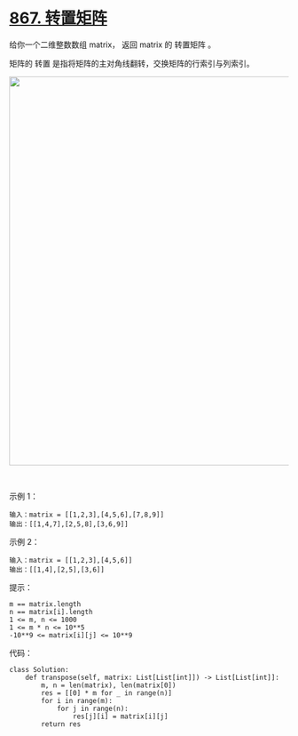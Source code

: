 # [867. 转置矩阵](https://leetcode.cn/problems/transpose-matrix/)

给你一个二维整数数组 matrix， 返回 matrix 的 转置矩阵 。

矩阵的 转置 是指将矩阵的主对角线翻转，交换矩阵的行索引与列索引。

<img src="https://assets.leetcode.com/uploads/2021/02/10/hint_transpose.png" width="700" />

 

示例 1：
```
输入：matrix = [[1,2,3],[4,5,6],[7,8,9]]
输出：[[1,4,7],[2,5,8],[3,6,9]]
```
示例 2：
```
输入：matrix = [[1,2,3],[4,5,6]]
输出：[[1,4],[2,5],[3,6]]
```

提示：
```
m == matrix.length
n == matrix[i].length
1 <= m, n <= 1000
1 <= m * n <= 10**5
-10**9 <= matrix[i][j] <= 10**9
```

代码：
```python3
class Solution:
    def transpose(self, matrix: List[List[int]]) -> List[List[int]]:
        m, n = len(matrix), len(matrix[0])
        res = [[0] * m for _ in range(n)]
        for i in range(m):
            for j in range(n):
                res[j][i] = matrix[i][j]
        return res
```